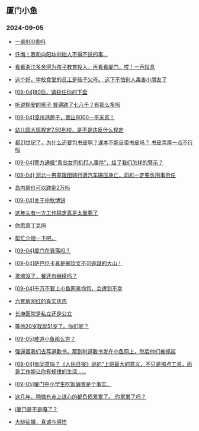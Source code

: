 ## 厦门小鱼 
### 2024-09-05

+ [一桌800贵吗](http://bbs.xmfish.com/read-htm-tid-18239644.html)

+ [忏悔！我和向阳坊创始人不得不说的事…](http://bbs.xmfish.com/read-htm-tid-18239759.html)

+ [看看浙江多舍得为孩子教育投入。再看看厦门，哎！一声叹息](http://bbs.xmfish.com/read-htm-tid-18239622.html)

+ [这个好，学校食堂的员工是孩子父母。 这下不怕别人毒害小朋友了](http://bbs.xmfish.com/read-htm-tid-18239631.html)

+ [[09-04]80后，请稳住你的下盘](http://bbs.xmfish.com/read-htm-tid-18239626.html)

+ [听说翔安的房子 普遍跌了七八千？有那么多吗](http://bbs.xmfish.com/read-htm-tid-18239780.html)

+ [[09-04]漳州港房子，我出8000一平米买！](http://bbs.xmfish.com/read-htm-tid-18239849.html)

+ [幼儿园大班规定7.50到校，是不是违反什么规定](http://bbs.xmfish.com/read-htm-tid-18239615.html)

+ [都21世纪了，为什么还要包书皮啊？课本不能自带书皮吗？ 书皮弄厚一点不行吗](http://bbs.xmfish.com/read-htm-tid-18239630.html)

+ [[09-04]警方通报“青岛女司机打人事件”，给了我们怎样的警示？](http://bbs.xmfish.com/read-htm-tid-18239614.html)

+ [[09-04] 河北一男童跟团骑行遭汽车碾压身亡，司机一定要负刑事责任](http://bbs.xmfish.com/read-htm-tid-18239655.html)

+ [岛内房价可以跌倒2万吗](http://bbs.xmfish.com/read-htm-tid-18239848.html)

+ [[09-04]关于中秋博饼](http://bbs.xmfish.com/read-htm-tid-18239793.html)

+ [这年头有一方工作稳定真是太重要了](http://bbs.xmfish.com/read-htm-tid-18239906.html)

+ [你愿意丁克吗](http://bbs.xmfish.com/read-htm-tid-18239847.html)

+ [帮忙介绍一下吧，](http://bbs.xmfish.com/read-htm-tid-18239837.html)

+ [[09-04]厦门在衰落吗？](http://bbs.xmfish.com/read-htm-tid-18239863.html)

+ [[09-04]萨巴伦卡真是郑钦文不可逾越的大山！](http://bbs.xmfish.com/read-htm-tid-18239775.html)

+ [灵魂没了，餐还有继续吗？](http://bbs.xmfish.com/read-htm-tid-18239946.html)

+ [[09-04]千万不要上小鱼网来抱怨，会遭到不幸](http://bbs.xmfish.com/read-htm-tid-18239979.html)

+ [六套房网红的真实状态](http://bbs.xmfish.com/read-htm-tid-18240051.html)

+ [长庚医院是私立还是公立](http://bbs.xmfish.com/read-htm-tid-18239891.html)

+ [等他20岁我就51岁了。你们呢？](http://bbs.xmfish.com/read-htm-tid-18240064.html)

+ [[09-05]难道小鱼那么穷？](http://bbs.xmfish.com/read-htm-tid-18240106.html)

+ [强逼着我们去写道歉书，那到时道歉书发在小鱼网上，然后他们被抓起](http://bbs.xmfish.com/read-htm-tid-18240139.html)

+ [[09-04]你同意吗？《人民日报》说的“上班最大的意义，不只是那点工资，而是工作能让你有规律的生活......](http://bbs.xmfish.com/read-htm-tid-18239905.html)

+ [[09-05]厦门中小学生吃饭偏贵是个事实。](http://bbs.xmfish.com/read-htm-tid-18240129.html)

+ [这几年，稍微有点上进心的都负债累累了。 你累累了吗？](http://bbs.xmfish.com/read-htm-tid-18240101.html)

+ [i厦门是不是嘎了？](http://bbs.xmfish.com/read-htm-tid-18240117.html)

+ [大龄征婚，真诚与感悟](http://bbs.xmfish.com/read-htm-tid-18240024.html)

